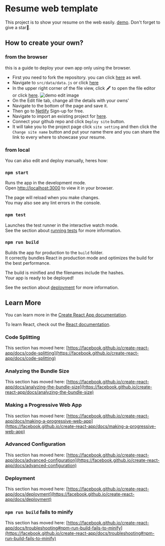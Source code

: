 # Resume web template

This project is to show your resume on the web easily. [demo](https://resume.ahjim.com). Don't forget to give a star🙂.

## How to create your own?

### from the browser

this is a guide to deploy your own app only using the browser.

- First you need to fork the repository. you can click [here](https://github.com/Akhlak-Hossain-Jim/react-resume/fork) as well.
- Navigate to `src/data/data.js` or click [here](/blob/main/src/data/data.js)
- In the upper right corner of the file view, click 🖋️ to open the file editor or click [here](/blob/main/src/data/data.js). ![demo edit image](https://docs.github.com/assets/cb-64898/images/help/repository/edit-file-edit-button.png)
- On the Edit file tab, change all the details with your owns'
- Navigate to the bottom of the page and save it.
- Then go to [Netlify](https://app.netlify.com) Sign-up for free.
- Navigate to import an existing project for [here](https://app.netlify.com/start).
- Connect your github repo and click `Deploy site` button.
- It will take you to the project page click `site setting` and then click the `Change site name` button and put your name there and you can share the link to every where to showcase your resume.

### from local

You can also edit and deploy manually, heres how:

### `npm start`

Runs the app in the development mode.\
Open [http://localhost:3000](http://localhost:3000) to view it in your browser.

The page will reload when you make changes.\
You may also see any lint errors in the console.

### `npm test`

Launches the test runner in the interactive watch mode.\
See the section about [running tests](https://facebook.github.io/create-react-app/docs/running-tests) for more information.

### `npm run build`

Builds the app for production to the `build` folder.\
It correctly bundles React in production mode and optimizes the build for the best performance.

The build is minified and the filenames include the hashes.\
Your app is ready to be deployed!

See the section about [deployment](https://facebook.github.io/create-react-app/docs/deployment) for more information.

## Learn More

You can learn more in the [Create React App documentation](https://facebook.github.io/create-react-app/docs/getting-started).

To learn React, check out the [React documentation](https://reactjs.org/).

### Code Splitting

This section has moved here: [https://facebook.github.io/create-react-app/docs/code-splitting](https://facebook.github.io/create-react-app/docs/code-splitting)

### Analyzing the Bundle Size

This section has moved here: [https://facebook.github.io/create-react-app/docs/analyzing-the-bundle-size](https://facebook.github.io/create-react-app/docs/analyzing-the-bundle-size)

### Making a Progressive Web App

This section has moved here: [https://facebook.github.io/create-react-app/docs/making-a-progressive-web-app](https://facebook.github.io/create-react-app/docs/making-a-progressive-web-app)

### Advanced Configuration

This section has moved here: [https://facebook.github.io/create-react-app/docs/advanced-configuration](https://facebook.github.io/create-react-app/docs/advanced-configuration)

### Deployment

This section has moved here: [https://facebook.github.io/create-react-app/docs/deployment](https://facebook.github.io/create-react-app/docs/deployment)

### `npm run build` fails to minify

This section has moved here: [https://facebook.github.io/create-react-app/docs/troubleshooting#npm-run-build-fails-to-minify](https://facebook.github.io/create-react-app/docs/troubleshooting#npm-run-build-fails-to-minify)

